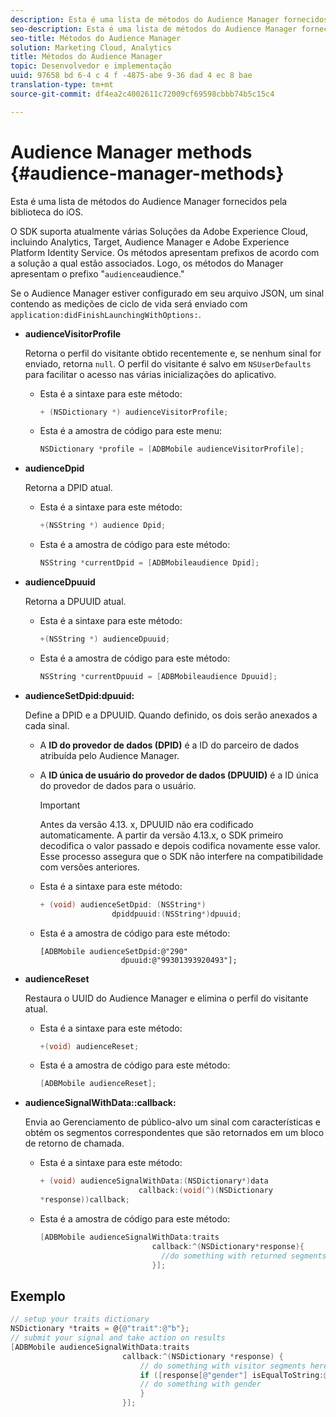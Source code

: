 ```yaml
---
description: Esta é uma lista de métodos do Audience Manager fornecidos pela biblioteca do iOS.
seo-description: Esta é uma lista de métodos do Audience Manager fornecidos pela biblioteca do iOS.
seo-title: Métodos do Audience Manager
solution: Marketing Cloud, Analytics
title: Métodos do Audience Manager
topic: Desenvolvedor e implementação
uuid: 97658 bd 6-4 c 4 f -4875-abe 9-36 dad 4 ec 8 bae
translation-type: tm+mt
source-git-commit: df4ea2c4002611c72009cf69598cbbb74b5c15c4

---
```



# Audience Manager methods {#audience-manager-methods}

Esta é uma lista de métodos do Audience Manager fornecidos pela biblioteca do iOS.

O SDK suporta atualmente várias Soluções da Adobe Experience Cloud, incluindo Analytics, Target, Audience Manager e Adobe Experience Platform Identity Service. Os métodos apresentam prefixos de acordo com a solução a qual estão associados. Logo, os métodos do Manager apresentam o prefixo "`audience`audience."

Se o Audience Manager estiver configurado em seu arquivo JSON, um sinal contendo as medições de ciclo de vida será enviado com `application:didFinishLaunchingWithOptions:`.

* **audienceVisitorProfile**

   Retorna o perfil do visitante obtido recentemente e, se nenhum sinal for enviado, retorna `null`. O perfil do visitante é salvo em `NSUserDefaults` para facilitar o acesso nas várias inicializações do aplicativo.

   * Esta é a sintaxe para este método:

      ```objective-c
      + (NSDictionary *) audienceVisitorProfile;
      ```

   * Esta é a amostra de código para este menu:

      ```objective-c
      NSDictionary *profile = [ADBMobile audienceVisitorProfile]; 
      ```

* **audienceDpid**

   Retorna a DPID atual.

   * Esta é a sintaxe para este método:

      ```objective-c
      +(NSString *) audience Dpid;
      ```

   * Esta é a amostra de código para este método:

      ```objective-c
      NSString *currentDpid = [ADBMobileaudience Dpid]; 
      ```

* **audienceDpuuid**

   Retorna a DPUUID atual.

   * Esta é a sintaxe para este método:

      ```objective-c
      +(NSString *) audienceDpuuid;
      ```

   * Esta é a amostra de código para este método:

      ```objective-c
      NSString *currentDpuuid = [ADBMobileaudience Dpuuid]; 
      ```

* **audienceSetDpid:&#x200B;dpuuid:**

   Define a DPID e a DPUUID. Quando definido, os dois serão anexados a cada sinal.

   * A **ID do provedor de dados (DPID)** é a ID do parceiro de dados atribuída pelo Audience Manager.
   * A **ID única de usuário do provedor de dados (DPUUID)** é a ID única do provedor de dados para o usuário.

      >[!IMPORTANT]
      >
      >Antes da versão 4.13. x, DPUUID não era codificado automaticamente. A partir da versão 4.13.x, o SDK primeiro decodifica o valor passado e depois codifica novamente esse valor. Esse processo assegura que o SDK não interfere na compatibilidade com versões anteriores.

   * Esta é a sintaxe para este método:

      ```objective-c
      + (void) audienceSetDpid: (NSString*)   
                      dpiddpuuid:(NSString*)dpuuid;
      ```

   * Esta é a amostra de código para este método:

      ```objective-
      [ADBMobile audienceSetDpid:@"290"
                        dpuuid:@"99301393920493"];
      ```

* **audienceReset**

   Restaura o UUID do Audience Manager e elimina o perfil do visitante atual.

   * Esta é a sintaxe para este método:

      ```objective-c
      +(void) audienceReset;
      ```

   * Esta é a amostra de código para este método:

      ```objective-c
      [ADBMobile audienceReset]; 
      ```

* **audienceSignalWithData::&#x200B;callback:**

   Envia ao Gerenciamento de público-alvo um sinal com características e obtém os segmentos correspondentes que são retornados em um bloco de retorno de chamada.

   * Esta é a sintaxe para este método:

      ```objective-c
      + (void) audienceSignalWithData:(NSDictionary*)data
                            callback:(void(^)(NSDictionary
      *response))callback; 
      ```

   * Esta é a amostra de código para este método:

      ```objective-c
      [ADBMobile audienceSignalWithData:traits
                               callback:^(NSDictionary*response){
                                 //do something with returned segments
                               }];
      ```

## Exemplo

```objective-c
// setup your traits dictionary 
NSDictionary *traits = @{@"trait":@"b"}; 
// submit your signal and take action on results 
[ADBMobile audienceSignalWithData:traits  
                         callback:^(NSDictionary *response) { 
                             // do something with visitor segments here 
                             if ([response[@"gender"] isEqualToString:@"male"]) { 
                             // do something with gender  
                             } 
                         }];
```
